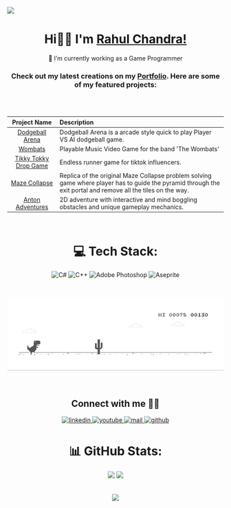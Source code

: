 

![](https://hit.yhype.me/github/profile?user_id=77713888)

<div align="center">


<!-- <h3 align="left">Languages and Tools:</h3>
<p align="left"> <a href="https://www.blender.org/" target="_blank" rel="noreferrer"> <img src="https://download.blender.org/branding/community/blender_community_badge_white.svg" alt="blender" width="40" height="40"/> </a> <a href="https://www.w3schools.com/cpp/" target="_blank" rel="noreferrer"> <img src="https://raw.githubusercontent.com/devicons/devicon/master/icons/cplusplus/cplusplus-original.svg" alt="cplusplus" width="40" height="40"/> </a> <a href="https://www.w3schools.com/cs/" target="_blank" rel="noreferrer"> <img src="https://raw.githubusercontent.com/devicons/devicon/master/icons/csharp/csharp-original.svg" alt="csharp" width="40" height="40"/> </a> <a href="https://www.photoshop.com/en" target="_blank" rel="noreferrer"> <img src="https://raw.githubusercontent.com/devicons/devicon/master/icons/photoshop/photoshop-line.svg" alt="photoshop" width="40" height="40"/> </a> <a href="https://unity.com/" target="_blank" rel="noreferrer"> <img src="https://www.vectorlogo.zone/logos/unity3d/unity3d-icon.svg" alt="unity" width="40" height="40"/> </a> <a href="https://unrealengine.com/" target="_blank" rel="noreferrer"> <img src="https://raw.githubusercontent.com/kenangundogan/fontisto/036b7eca71aab1bef8e6a0518f7329f13ed62f6b/icons/svg/brand/unreal-engine.svg" alt="unreal" width="40" height="40"/> </a> </p> -->


#   Hi👋🏻 I'm <a href="https://www.linkedin.com/in/chandra-rahul-99c/" target="_blank"> Rahul Chandra! </a> 
🔭 I’m currently working as a Game Programmer<br>
<div align="justify">
 

</div> 
 
### Check out my latest creations on my [Portfolio](https://www.rahulchandraportfolio.com/). Here are some of my featured projects:
 
<br/>


<br/>


| Project Name      | Description | 
| :---:        |    :----   |  
| [Dodgeball Arena](https://github.com/RahulChandra99/Dodgeball-Arena)     | Dodgeball Arena is a arcade style quick to play Player VS AI dodgeball game. 
| [Wombats](https://www.rahulchandraportfolio.com/thewombatsofficialgame)   | Playable Music Video Game for the band 'The Wombats'
| [Tikky Tokky Drop Game](https://www.rahulchandraportfolio.com/tikkytokkydropgame)     | Endless runner game for tiktok influencers.
| [Maze Collapse](https://github.com/RahulChandra99/Maze-Collapse)     | Replica of the original Maze Collapse problem solving game where player has to guide the pyramid through the exit portal and remove all the tiles on the way. 
| [Anton Adventures](https://github.com/RahulChandra99/Anton-Adventures)     | 2D adventure with interactive and mind boggling obstacles and unique gameplay mechanics.

 

<br/>

<!-- ## Skill Set 

<img style="margin: 10px" src="https://profilinator.rishav.dev/skills-assets/cplusplus-original.svg" alt="C++" height="50" />    <img style="margin: 10px" src="https://profilinator.rishav.dev/skills-assets/csharp-original.svg" alt="C#" height="50" />    <img style="margin: 10px" src="https://profilinator.rishav.dev/skills-assets/unity.png" alt="Unity" height="50" />    <img style="margin: 10px" src="https://profilinator.rishav.dev/skills-assets/photoshop-plain.svg" alt="Photoshop" height="50" />    <img style="margin: 10px" src="https://profilinator.rishav.dev/skills-assets/blender_community_badge_white.svg" alt="Blender" height="50" />  

<br/>   -->
 
   # 💻 Tech Stack:
![C#](https://img.shields.io/badge/c%23-%23239120.svg?style=for-the-badge&logo=c-sharp&logoColor=white) ![C++](https://img.shields.io/badge/c++-%2300599C.svg?style=for-the-badge&logo=c%2B%2B&logoColor=white) ![Adobe Photoshop](https://img.shields.io/badge/adobephotoshop-%2331A8FF.svg?style=for-the-badge&logo=adobephotoshop&logoColor=white) ![Aseprite](https://img.shields.io/badge/Aseprite-FFFFFF?style=for-the-badge&logo=Aseprite&logoColor=#7D929E)
  
   <br/>
 
![Dino](https://raw.githubusercontent.com/Dhiraj57/Dhiraj57/main/dino.gif)

 <br/>
  
## Connect with me 🤝🏻



<a href="https://www.linkedin.com/in/chandra-rahul-99c/" target="_blank">
<img src=https://img.shields.io/badge/linkedin-%231E77B5.svg?&style=for-the-badge&logo=linkedin&logoColor=white alt=linkedin style="margin-bottom: 5px;" />
</a>
<a href="https://www.youtube.com/channel/UCkfq7iT2l3Bt_1CCmjA4y7g" target="_blank">
<img src=https://img.shields.io/badge/youtube-%23EE4831.svg?&style=for-the-badge&logo=youtube&logoColor=white alt=youtube style="margin-bottom: 5px;" />
</a>
<a href="mailto:rahulchandra99@gmail.com" target="_blank">
<img src=https://img.shields.io/badge/Gmail-D14836?style=for-the-badge&logo=gmail&logoColor=white alt=mail style="margin-bottom: 5px;" />
</a> 
<a href="https://github.com/RahulChandra99" target="_blank">
<img src=https://img.shields.io/badge/github-%2324292e.svg?&style=for-the-badge&logo=github&logoColor=white alt=github style="margin-bottom: 5px;" />
</a>
<br/>
</a>
 

 
 

# 📊 GitHub Stats:
![](https://github-readme-stats.vercel.app/api/top-langs/?username=RahulChandra99&theme=radical&hide_border=false&include_all_commits=true&count_private=true&layout=compact) 
![](https://github-readme-streak-stats.herokuapp.com/?user=RahulChandra99&theme=radical&hide_border=false)<br/>
<br></br>
![](https://github-readme-stats.vercel.app/api?username=RahulChandra99&theme=radical&hide_border=false&include_all_commits=true&count_private=true)<br/>




</div>











